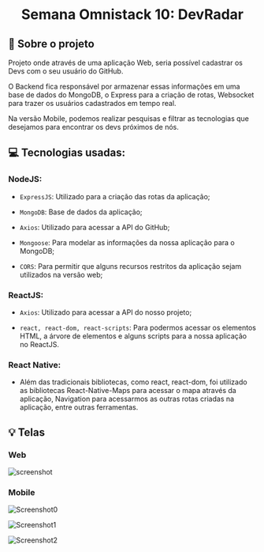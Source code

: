 <h1 align="center">
  Semana Omnistack 10: DevRadar
</h1>


## :rocket: Sobre o projeto

Projeto onde através de uma aplicação Web, seria possível cadastrar os Devs com o seu usuário do GitHub. 

O Backend fica responsável por armazenar essas informações em uma base de dados do MongoDB, o Express para a criação de rotas, Websocket para trazer os usuários cadastrados em tempo real.

Na versão Mobile, podemos realizar pesquisas e filtrar as tecnologias que desejamos para encontrar os devs próximos de nós.

## :computer: Tecnologias usadas:

### NodeJS:

- `ExpressJS`: Utilizado para a criação das rotas da aplicação;

- `MongoDB`: Base de dados da aplicação;

- `Axios`: Utilizado para acessar a API do GitHub;

- `Mongoose`: Para modelar as informações da nossa aplicação para o MongoDB;

- `CORS`: Para permitir que alguns recursos restritos da aplicação sejam utilizados na versão web;

### ReactJS:

- `Axios`: Utilizado para acessar a API do nosso projeto;

- `react, react-dom, react-scripts`: Para podermos acessar os elementos HTML, a árvore de elementos e alguns scripts para a nossa aplicação no ReactJS.

### React Native:

- Além das tradicionais bibliotecas, como react, react-dom, foi utilizado as bibliotecas React-Native-Maps para acessar o mapa através da aplicação, Navigation para acessarmos as outras rotas criadas na aplicação, entre outras ferramentas.

## :bulb: Telas

### Web
![screenshot](https://user-images.githubusercontent.com/23708544/78199421-05bb4f00-7462-11ea-841a-2910ad229600.png)

### Mobile
![Screenshot0](https://user-images.githubusercontent.com/23708544/78199531-5cc12400-7462-11ea-997d-f6964070eb39.jpg)


![Screenshot1](https://user-images.githubusercontent.com/23708544/78199547-664a8c00-7462-11ea-99f5-a9dee0d7017e.jpg)


![Screenshot2](https://user-images.githubusercontent.com/23708544/78199555-6f3b5d80-7462-11ea-9a84-7ce484532dd2.jpg)

